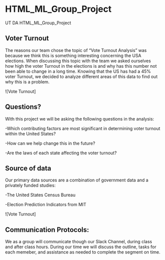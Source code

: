 
# HTML_ML_Group_Project
UT DA HTML_ML_Group_Project

## Voter Turnout 

The reasons our team chose the topic of “Vote Turnout Analysis” was because we think this is something interesting concerning the USA elections. When discussing this topic with the team we asked ourselves how high the voter Turnout in the elections is and why has this number not been able to change in a long time. Knowing that the US has had a 45% voter Turnout, we decided to analyze different areas of this data to find out why this is a problem.  

![Vote Turnout]

## Questions?

With this project we will be asking the following questions in the analysis:

-Which contributing factors are most significant in determining voter turnout within the United States?

-How can we help change this in the future?

-Are the laws of each state affecting the voter turnout?

## Source of data

Our primary data sources are a combination of government data and a privately funded studies:

-The United States Census Bureau

-Election Prediction Indicators from MIT

![Vote Turnout]

## Communication Protocols:
We as a group will communicate though our Slack Channel, during class and after class hours. During our time we will discuss the outline, tasks for each memeber, and assistance as needed to complete the segment on time. 
